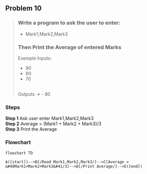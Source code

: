## Problem 10

>### Write a program to ask the user to enter:
> - Mark1,Mark2,Mark3
>### Then Print the Average of entered Marks
>Exemple Inputs:
>- 90<br>
>- 80<br>
>- 70<br>
><br>
>Outputs ->
>- 80

### Steps

**Step 1** Ask user enter Mark1,Mark2,Mark3<br>
**Step 2** Average = (Mark1 + Mark2 + Mark3)/3 <br>
**Step 3** Print the Average<br>

### Flowchart

```mermaid
flowchart TD

A([start])-->B[/Read Mark1,Mark2,Mark3/]-->C[Average = &#40Mark1+Mark2+Mark3&#41/3]-->D[/Print Average/]-->E([end])

```
